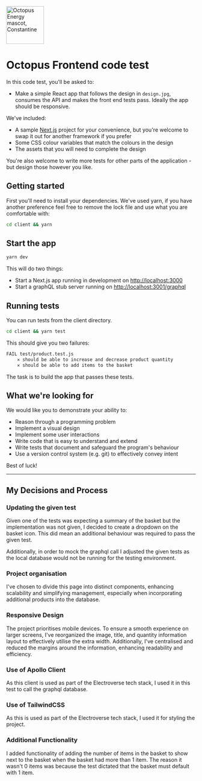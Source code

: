 <img src="https://static.octopuscdn.com/constantine/constantine.svg" alt="Octopus Energy mascot, Constantine" width="100" />

# Octopus Frontend code test

In this code test, you'll be asked to:

- Make a simple React app that follows the design in `design.jpg`, consumes the API and makes the front end tests pass. Ideally the app should be responsive.

We've included:

- A sample [Next.js](https://nextjs.org/) project for your convenience, but you're welcome to swap it out for another framework if you prefer
- Some CSS colour variables that match the colours in the design
- The assets that you will need to complete the design

You're also welcome to write more tests for other parts of the application - but design those however you like.

## Getting started

First you'll need to install your dependencies. We've used yarn, if you have another preference feel free to remove the lock file and use what you are comfortable with:

```sh
cd client && yarn
```

## Start the app

```sh
yarn dev
```

This will do two things:

- Start a Next.js app running in development on <http://localhost:3000>
- Start a graphQL stub server running on <http://localhost:3001/graphql>

## Running tests

You can run tests from the client directory.

```sh
cd client && yarn test
```

This should give you two failures:

```sh
FAIL test/product.test.js
    ✕ should be able to increase and decrease product quantity
    ✕ should be able to add items to the basket
```

The task is to build the app that passes these tests.

## What we're looking for

We would like you to demonstrate your ability to:

- Reason through a programming problem
- Implement a visual design
- Implement some user interactions
- Write code that is easy to understand and extend
- Write tests that document and safeguard the program's behaviour
- Use a version control system (e.g. git) to effectively convey intent

Best of luck!

---

## My Decisions and Process

### Updating the given test

Given one of the tests was expecting a summary of the basket but the implementation was not given, I decided to create a dropdown on the basket icon. This did mean an additional behaviour was required to pass the given test.

Additionally, in order to mock the graphql call I adjusted the given tests as the local database would not be running for the testing environment.

### Project organisation

I've chosen to divide this page into distinct components, enhancing scalability and simplifying management, especially when incorporating additional products into the database.

### Responsive Design

The project prioritises mobile devices. To ensure a smooth experience on larger screens, I've reorganized the image, title, and quantity information layout to effectively utilise the extra width. Additionally, I've centralised and reduced the margins around the information, enhancing readability and efficiency.

### Use of Apollo Client

As this client is used as part of the Electroverse tech stack, I used it in this test to call the graphql database.

### Use of TailwindCSS

As this is used as part of the Electroverse tech stack, I used it for styling the project.

### Additional Functionality

I added functionality of adding the number of items in the basket to show next to the basket when the basket had more than 1 item. The reason it wasn't 0 items was because the test dictated that the basket must default with 1 item.
